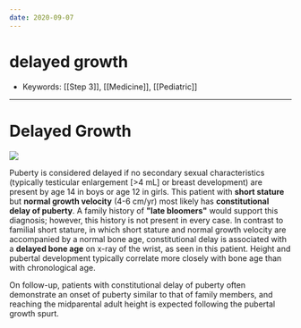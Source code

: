 ```yaml
---
date: 2020-09-07
---
```


# delayed growth

- Keywords: [[Step 3]], [[Medicine]], [[Pediatric]]
---

# Delayed Growth

<!-- constitutional delay sx, rx -->

![](https://photos.thisispiggy.com/file/wikiFiles/image-20200826092230108.png)

Puberty is considered delayed if no secondary sexual characteristics (typically testicular enlargement [>4 mL] or breast development) are present by age 14 in boys or age 12 in girls.  This patient with **short stature** but **normal growth velocity** (4-6 cm/yr) most likely has **constitutional delay of puberty**.  A family history of **"late bloomers"** would support this diagnosis; however, this history is not present in every case.  In contrast to familial short stature, in which short stature and normal growth velocity are accompanied by a normal bone age, constitutional delay is associated with a **delayed bone age** on x-ray of the wrist, as seen in this patient.  Height and pubertal development typically correlate more closely with bone age than with chronological age.

On follow-up, patients with constitutional delay of puberty often demonstrate an onset of puberty similar to that of family members, and reaching the midparental adult height is expected following the pubertal growth spurt.
